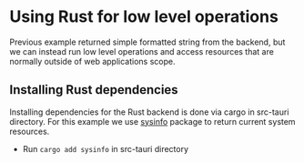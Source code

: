 # Using Rust for low level operations

Previous example returned simple formatted string from the backend, but we can instead run low level operations and access resources that are normally outside of web applications scope.

## Installing Rust dependencies

Installing dependencies for the Rust backend is done via cargo in src-tauri directory. For this example we use [sysinfo](https://docs.rs/sysinfo/latest/sysinfo/) package to return current system resources.

- Run ```cargo add sysinfo``` in src-tauri directory